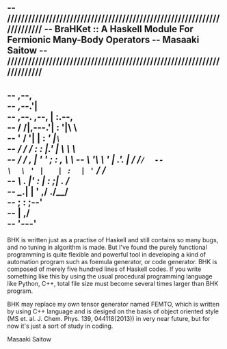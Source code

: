 -- ///////////////////////////////////////////////////////////////////////
--  BraHKet :: <H> A Haskell Module For Fermionic Many-Body Operators <H>
--                            Masaaki Saitow
-- ///////////////////////////////////////////////////////////////////////
--------------------------------------------------------------------------
--                                      ,--,         
--                                    ,--.'|         
--                          ,--.   ,--,  | :.--,     
--                         /  /|,---.'|  : '|\  \    
--                        '  / '|   | : _' |` \  `   
--                       /  / / :   : |.'  | \ \  \  
--                      /  / ,  |   ' '  ; :  , \  \ 
--                      \ '\ \  '   |  .'. |  / /` / 
--                       \  \ ' |   | :  | ' ` /  /  
--                        \  . |'   : |  : ;| .  /   
--                         \__\.|   | '  ,/ ./__/    
--                              ;   : ;--'           
--                              |   ,/               
--                              '---'                
--------------------------------------------------------------------------

BHK is written just as a practise of Haskell and still contains so many bugs, and no tuning in algorithm is made. But I've found the purely functional programming is quite flexible and powerful tool in developing a kind of automation program such as foemula generator, or code generator. BHK is composed of merely five hundred lines of Haskell codes. If you write something like this by using the usual procedural programming language like Python, C++, total file size must become several times larger than BHK program.

BHK may replace my own tensor generator named FEMTO, which is written by using C++ language and is desiged on the basis of object oriented style (MS et. al. J. Chem. Phys. 139, 044118(2013)) in very near future, but for now it's just a sort of study in coding.

Masaaki Saitow

